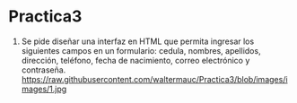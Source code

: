 
# Practica3
1.	Se pide diseñar una interfaz en HTML que permita ingresar los siguientes campos en un formulario: cedula, nombres, apellidos, dirección, teléfono, fecha de nacimiento, correo electrónico y contraseña.
https://raw.githubusercontent.com/waltermauc/Practica3/blob/images/images/1.jpg

